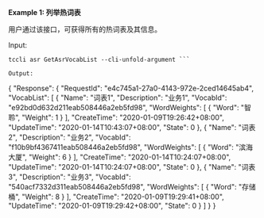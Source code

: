 **Example 1: 列举热词表**

用户通过该接口，可获得所有的热词表及其信息。

Input: 

```
tccli asr GetAsrVocabList --cli-unfold-argument ```

Output: 
```
{
    "Response": {
        "RequestId": "e4c745a1-27a0-4143-972e-2ced14645ab4",
        "VocabList": [
            {
                "Name": "词表1",
                "Description": "业务1",
                "VocabId": "e92bd0d632d211eab508446a2eb5fd98",
                "WordWeights": [
                    {
                        "Word": "智聆",
                        "Weight": 1
                    }
                ],
                "CreateTime": "2020-01-09T19:26:42+08:00",
                "UpdateTime": "2020-01-14T10:43:07+08:00",
                "State": 0
            },
            {
                "Name": "词表2",
                "Description": "业务2",
                "VocabId": "f10b9bf4367411eab508446a2eb5fd98",
                "WordWeights": [
                    {
                        "Word": "滨海大厦",
                        "Weight": 6
                    }
                ],
                "CreateTime": "2020-01-14T10:24:07+08:00",
                "UpdateTime": "2020-01-14T10:24:07+08:00",
                "State": 0
            },
            {
                "Name": "词表3",
                "Description": "业务3",
                "VocabId": "540acf7332d311eab508446a2eb5fd98",
                "WordWeights": [
                    {
                        "Word": "存储桶",
                        "Weight": 8
                    }
                ],
                "CreateTime": "2020-01-09T19:29:41+08:00",
                "UpdateTime": "2020-01-09T19:29:42+08:00",
                "State": 0
            }
        ]
    }
}
```

